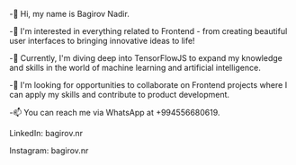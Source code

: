 -👋 Hi, my name is Bagirov Nadir.

-👀 I'm interested in everything related to Frontend - from creating beautiful user interfaces to bringing innovative ideas to life!

-🌱 Currently, I'm diving deep into TensorFlowJS to expand my knowledge and skills in the world of machine learning and artificial intelligence.

-💞️ I'm looking for opportunities to collaborate on Frontend projects where I can apply my skills and contribute to product development.

-📫 You can reach me via WhatsApp at +994556680619.

LinkedIn: bagirov.nr

Instagram: bagirov.nr
